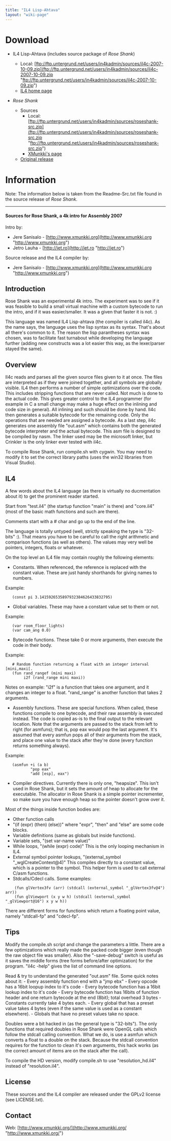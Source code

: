 ```yaml
---
title: "IL4 Lisp-Ahtava"
layout: "wiki-page"
---
```


# Download

*   IL4 Lisp-Ahtava (includes source package of _Rose Shank_)
    *   Local: [ftp://ftp.untergrund.net/users/in4kadmin/sources/il4c-2007-10-09.zip](ftp://ftp.untergrund.net/users/in4kadmin/sources/il4c-2007-10-09.zip "ftp://ftp.untergrund.net/users/in4kadmin/sources/il4c-2007-10-09.zip")
    *   [IL4 home page](http://www.xmunkki.org/wiki/doku.php?id=projects:il4 "http://www.xmunkki.org/wiki/doku.php?id=projects:il4")

*   _Rose Shank_
    *   Sources
        *   Local: [ftp://ftp.untergrund.net/users/in4kadmin/sources/roseshank-src.zip](ftp://ftp.untergrund.net/users/in4kadmin/sources/roseshank-src.zip "ftp://ftp.untergrund.net/users/in4kadmin/sources/roseshank-src.zip")
        *   [XMunkki's page](http://www.xmunkki.org/wiki/doku.php?id=projects:rose_shank "http://www.xmunkki.org/wiki/doku.php?id=projects:rose shank")
    *   [Original release](ftp://ftp.untergrund.net/users/in4kadmin/files/xzm-taat-roseshank.zip "ftp://ftp.untergrund.net/users/in4kadmin/files/xzm-taat-roseshank.zip")

# Information

Note: The information below is taken from the Readme-Src.txt file found in the source release of _Rose Shank_.

* * *

#### Sources for Rose Shank, a 4k intro for Assembly 2007

Intro by:

* Jere Sanisalo - [http://www.xmunkki.org](http://www.xmunkki.org "http://www.xmunkki.org")
* Jetro Lauha   - [http://jet.ro](http://jet.ro "http://jet.ro")

Source release and the IL4 compiler by:

* Jere Sanisalo - [http://www.xmunkki.org](http://www.xmunkki.org "http://www.xmunkki.org")

## Introduction

Rose Shank was an experimental 4k intro. The experiment was to see if it was feasible to build a small virtual machine with a custom bytecode to run the intro, and if it was easier/smaller. It was a given that faster it is not. :)

This language was named IL4 Lisp-ahtava (the compiler is called il4c). As the name says, the language uses the lisp syntax as its syntax. That's about all there's common to it. The reason the lisp parantheses syntax was chosen, was to facilitate fast turnabout while developing the language further (adding new constructs was a lot easier this way, as the lexer/parser stayed the same).

## Overview

Il4c reads and parses all the given source files given to it at once. The files are interpreted as if they were joined together, and all symbols are globally visible. IL4 then performs a number of simple optimizations over the code. This includes stripping functions that are never called. Not much is done to the actual code. This gives greater control to the IL4 programmer (for example in C a small change may make a huge effect on the inlining and code size in general). All inlining and such should be done by hand. Il4c then generates a suitable bytecode for the remaining code. Only the operations that are needed are assigned a bytecode. As a last step, il4c generates one assembly file "out.asm" which contains both the generated bytecode interpreter and the actual bytecode. This asm file is designed to be compiled by nasm. The linker used may be the microsoft linker, but Crinkler is the only linker ever tested with il4c.

To compile Rose Shank, run compile.sh with cygwin. You may need to modify it to set the correct library paths (uses the win32 libraries from Visual Studio).

## IL4

A few words about the IL4 language (as there is virtually no ducmentation about it) to get the prominent reader started.

Start from "test.il4" (the startup function "main" is there) and "core.il4" (most of the basic math functions and such are there).

Comments start with a # char and go up to the end of the line.

The language is totally untyped (well, strictly speaking the type is "32-bits" :). That means you have to be careful to call the right arithmetic and comparison functions (as well as others). The values may very well be pointers, integers, floats or whatever.

On the top level an IL4 file may contain roughly the following elements:

*   Constants. When referenced, the reference is replaced with the constant value. These are just handy shorthands for giving names to numbers.

Example:

```
   (const pi 3.1415926535897932384626433832795)
```

*   Global variables. These may have a constant value set to them or not.

Example:

```
   (var room_floor_lights)
   (var cam_ang 0.0)
```

*   Bytecode functions. These take 0 or more arguments, then execute the code in their body.

Example:

```
   # Random function returning a float with an integer interval [mini,maxi[.
   (fun rand_rangef (mini maxi)
        i2f (rand_range mini maxi))
```

Notes on example: "i2f" is a function that takes one argument, and it changes an integer to a float. "rand_range" is another function that takes 2 arguments.

*   Assembly functions. These are special functions. When called, these functions compile to one bytecode, and their raw assembly is executed instead. The code is copied as-is to the final output to the relevant location. Note that the arguments are passed to the stack from left to right (for asmfuns); that is, pop eax would pop the last argument. It's assumed that every asmfun pops all of their arguments from the stack, and place one value to the stack after they're done (every function returns something always).

Example:

```
   (asmfun +i (a b)
           "pop eax"
           "add [esp], eax")
```

*   Compiler directives. Currently there is only one, "heapsize". This isn't used in Rose Shank, but it sets the amount of heap to allocate for the executable. The allocator in Rose Shank is a simple pointer incrementer, so make sure you have enough heap so the pointer doesn't grow over it.

Most of the things inside function bodies are:

*   Other function calls
*   "(if (expr) (then) (else))" where "expr", "then" and "else" are some code blocks.
*   Variable definitions (same as globals but inside functions).
*   Variable sets, "(set var-name value)"
*   While loops, "(while (expr) code)" This is the only looping mechanism in IL4.
*   External symbol pointer lookups, "(external_symbol "_wglCreateContext@4)" This compiles directly to a constant value, which is a pointer to the symbol. This helper form is used to call external C/asm functions.
*   Stdcalls/Cdecl calls. Some examples:

```
    (fun glVertex3fv (arr) (stdcall (external_symbol "_glVertex3fv@4") arr))
    (fun glViewport (x y w h) (stdcall (external_symbol "_glViewport@16") x y w h))
```

There are different forms for functions which return a floating point value, namely "stdcall-fp" and "cdecl-fp".

## Tips

Modify the compile.sh script and change the parameters a little. There are a few optimizations which really made the packed code bigger (even though the raw object file was smaller). Also the "-save-debug" switch is useful as it saves the middle forms (tree forms before/after optimization) for the program. "il4c -help" gives the list of command line options.

Read & try to understand the generated "out.asm" file. Some quick notes about it: - Every assembly function end with a "jmp ebx" - Every opcode has a 16bit loopup index to it's code - Every bytecode function has a 16bit lookup index to it's code - Every bytecode function has 16bits of function header and one return bytecode at the end (8bit); total overhead 3 bytes - Constants currently take 4 bytes each. - Every global that has a preset value takes 4 bytes (even if the same value is used as a constant elsewhere). - Globals that have no preset values take no space.

Doubles were a bit hacked in (as the general type is "32-bits"). The only functions that required doubles in Rose Shank were OpenGL calls which follow the stdcall calling convention. What we do, is use a asmfun which converts a float to a double on the stack. Because the stdcall convention requires for the function to clean it's own arguments, this hack works (as the correct amount of items are on the stack after the call).

To compile the HD version, modify compile.sh to use "resolution_hd.il4" instead of "resolution.il4".

## License

These sources and the IL4 compiler are released under the GPLv2 license (see LICENSE.txt).

## Contact

Web: [http://www.xmunkki.org/](http://www.xmunkki.org/ "http://www.xmunkki.org/")
